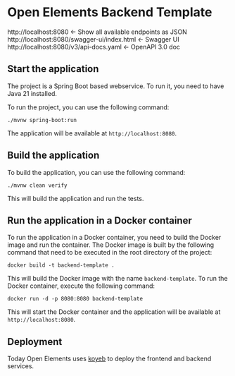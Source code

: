 # Open Elements Backend Template

http://localhost:8080 <- Show all available endpoints as JSON
http://localhost:8080/swagger-ui/index.html <- Swagger UI
http://localhost:8080/v3/api-docs.yaml <- OpenAPI 3.0 doc

 

## Start the application

The project is a Spring Boot based webservice. To run it, you need to have Java 21 installed.

To run the project, you can use the following command:

```shell
./mvnw spring-boot:run
```

The application will be available at `http://localhost:8080`.

## Build the application

To build the application, you can use the following command:

```shell
./mvnw clean verify
```

This will build the application and run the tests.

## Run the application in a Docker container

To run the application in a Docker container, you need to build the Docker image and run the container.
The Docker image is built by the following command that need to be executed in the root directory of the project:

```shell
docker build -t backend-template .
```

This will build the Docker image with the name `backend-template`.
To run the Docker container, execute the following command:

```shell
docker run -d -p 8080:8080 backend-template
```

This will start the Docker container and the application will be available at `http://localhost:8080`.

## Deployment

Today Open Elements uses [koyeb](https://www.koyeb.com) to deploy the frontend and backend services.